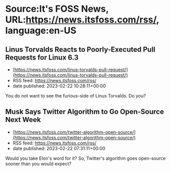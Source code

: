 # Source:It's FOSS News, URL:https://news.itsfoss.com/rss/, language:en-US

## Linus Torvalds Reacts to Poorly-Executed Pull Requests for Linux 6.3
 - [https://news.itsfoss.com/linus-torvalds-pull-request/](https://news.itsfoss.com/linus-torvalds-pull-request/)
 - RSS feed: https://news.itsfoss.com/rss/
 - date published: 2023-02-22 10:28:11+00:00

You do not want to see the furious-side of Linus Torvalds. Do you?

## Musk Says Twitter Algorithm to Go Open-Source Next Week
 - [https://news.itsfoss.com/twitter-algorithm-open-source/](https://news.itsfoss.com/twitter-algorithm-open-source/)
 - RSS feed: https://news.itsfoss.com/rss/
 - date published: 2023-02-22 07:31:11+00:00

Would you take Elon's word for it? So, Twitter's algorithm goes open-source sooner than you would expect?

